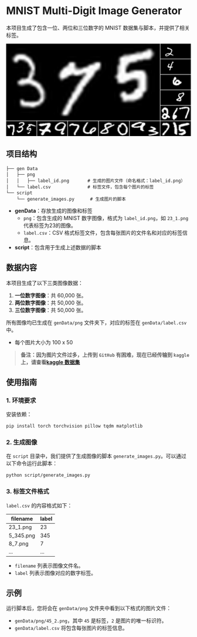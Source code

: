 # MNIST Multi-Digit Image Generator

本项目生成了包含一位、两位和三位数字的 MNIST 数据集与脚本，并提供了相关标签。

![](assets/20241110135453.png)

## 项目结构

```plaintext
├── gen Data
│   ├── png
│   │   ├── label_id.png       # 生成的图片文件（命名格式：label_id.png）
│   └── label.csv              # 标签文件，包含每个图片的标签
└── script
    └── generate_images.py      # 生成图片的脚本
```

- **genData**：存放生成的图像和标签
  - `png`：包含生成的 MNIST 数字图像，格式为 `label_id.png`，如 `23_1.png` 代表标签为23的图像。
  - `label.csv`：CSV 格式标签文件，包含每张图片的文件名和对应的标签信息。
- **script**：包含用于生成上述数据的脚本

## 数据内容

本项目生成了以下三类图像数据：

1. **一位数字图像**：共 60,000 张。
2. **两位数字图像**：共 50,000 张。
3. **三位数字图像**：共 50,000 张。

所有图像均已生成在 `genData/png` 文件夹下，对应的标签在 `genData/label.csv` 中。

- 每个图片大小为 100 x 50

> **备注：因为图片文件过多，上传到 `GitHub` 有困难，现在已经传输到 `kaggle` 上，请查看[kaggle 数据集](https://www.kaggle.com/datasets/weimingfeng/multi-digit-mnist-dataset)**

## 使用指南

### 1. 环境要求

安装依赖：
```bash
pip install torch torchvision pillow tqdm matplotlib
```

### 2. 生成图像

在 `script` 目录中，我们提供了生成图像的脚本 `generate_images.py`。可以通过以下命令运行此脚本：

```bash
python script/generate_images.py
```

### 3. 标签文件格式

`label.csv` 的内容格式如下：

| filename    | label |
|-------------|-------|
| 23_1.png    | 23    |
| 5_345.png   | 345   |
| 8_7.png     | 7     |
| ...         | ...   |

- `filename` 列表示图像文件名。
- `label` 列表示图像对应的数字标签。

## 示例

运行脚本后，您将会在 `genData/png` 文件夹中看到以下格式的图片文件：

- `genData/png/45_2.png`，其中 `45` 是标签，`2` 是图片的唯一标识符。
- `genData/label.csv` 将包含每张图片的标签信息。